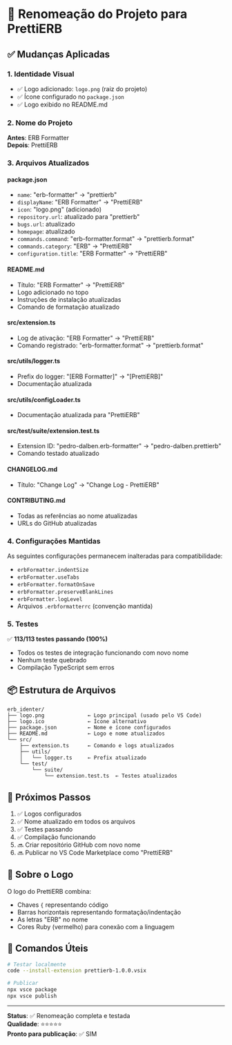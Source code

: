 # 🎨 Renomeação do Projeto para PrettiERB

## ✅ Mudanças Aplicadas

### 1. Identidade Visual
- ✅ Logo adicionado: `logo.png` (raiz do projeto)
- ✅ Ícone configurado no `package.json`
- ✅ Logo exibido no README.md

### 2. Nome do Projeto
**Antes**: ERB Formatter  
**Depois**: PrettiERB

### 3. Arquivos Atualizados

#### package.json
- `name`: "erb-formatter" → "prettierb"
- `displayName`: "ERB Formatter" → "PrettiERB"
- `icon`: "logo.png" (adicionado)
- `repository.url`: atualizado para "prettierb"
- `bugs.url`: atualizado
- `homepage`: atualizado
- `commands.command`: "erb-formatter.format" → "prettierb.format"
- `commands.category`: "ERB" → "PrettiERB"
- `configuration.title`: "ERB Formatter" → "PrettiERB"

#### README.md
- Título: "ERB Formatter" → "PrettiERB"
- Logo adicionado no topo
- Instruções de instalação atualizadas
- Comando de formatação atualizado

#### src/extension.ts
- Log de ativação: "ERB Formatter" → "PrettiERB"
- Comando registrado: "erb-formatter.format" → "prettierb.format"

#### src/utils/logger.ts
- Prefix do logger: "[ERB Formatter]" → "[PrettiERB]"
- Documentação atualizada

#### src/utils/configLoader.ts
- Documentação atualizada para "PrettiERB"

#### src/test/suite/extension.test.ts
- Extension ID: "pedro-dalben.erb-formatter" → "pedro-dalben.prettierb"
- Comando testado atualizado

#### CHANGELOG.md
- Título: "Change Log" → "Change Log - PrettiERB"

#### CONTRIBUTING.md
- Todas as referências ao nome atualizadas
- URLs do GitHub atualizadas

### 4. Configurações Mantidas
As seguintes configurações permanecem inalteradas para compatibilidade:
- `erbFormatter.indentSize`
- `erbFormatter.useTabs`
- `erbFormatter.formatOnSave`
- `erbFormatter.preserveBlankLines`
- `erbFormatter.logLevel`
- Arquivos `.erbformatterrc` (convenção mantida)

### 5. Testes
✅ **113/113 testes passando (100%)**
- Todos os testes de integração funcionando com novo nome
- Nenhum teste quebrado
- Compilação TypeScript sem erros

## 📦 Estrutura de Arquivos

```
erb_identer/
├── logo.png              ← Logo principal (usado pelo VS Code)
├── logo.ico              ← Ícone alternativo
├── package.json          ← Nome e ícone configurados
├── README.md             ← Logo e nome atualizados
└── src/
    ├── extension.ts      ← Comando e logs atualizados
    ├── utils/
    │   └── logger.ts     ← Prefix atualizado
    └── test/
        └── suite/
            └── extension.test.ts  ← Testes atualizados
```

## 🎯 Próximos Passos

1. ✅ Logos configurados
2. ✅ Nome atualizado em todos os arquivos
3. ✅ Testes passando
4. ✅ Compilação funcionando
5. 🔜 Criar repositório GitHub com novo nome
6. 🔜 Publicar no VS Code Marketplace como "PrettiERB"

## 🎨 Sobre o Logo

O logo do PrettiERB combina:
- Chaves `{` representando código
- Barras horizontais representando formatação/indentação
- As letras "ERB" no nome
- Cores Ruby (vermelho) para conexão com a linguagem

## 📝 Comandos Úteis

```bash
# Testar localmente
code --install-extension prettierb-1.0.0.vsix

# Publicar
npx vsce package
npx vsce publish
```

---

**Status**: ✅ Renomeação completa e testada  
**Qualidade**: ⭐⭐⭐⭐⭐  
**Pronto para publicação**: ✅ SIM
